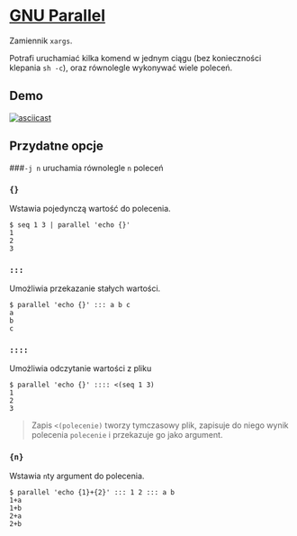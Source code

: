 # [GNU Parallel](https://www.gnu.org/software/parallel/)
Zamiennik `xargs`.

Potrafi uruchamiać kilka komend w jednym ciągu (bez konieczności klepania `sh -c`), oraz równolegle wykonywać wiele poleceń.

## Demo
[![asciicast](https://asciinema.org/a/238135.svg)](https://asciinema.org/a/238135)

## Przydatne opcje
###`-j n`
uruchamia równolegle `n` poleceń

### `{}`
Wstawia pojedynczą wartość do polecenia.
```
$ seq 1 3 | parallel 'echo {}'
1
2
3
```

### `:::`
Umożliwia przekazanie stałych wartości.
```
$ parallel 'echo {}' ::: a b c
a
b
c
```

### `::::`
Umożliwia odczytanie wartości z pliku
```
$ parallel 'echo {}' :::: <(seq 1 3)
1
2
3
```
> Zapis `<(polecenie)` tworzy tymczasowy plik, zapisuje do niego wynik polecenia `polecenie` i przekazuje go jako argument.

### `{n}`
Wstawia `n`ty argument do polecenia.
```
$ parallel 'echo {1}+{2}' ::: 1 2 ::: a b
1+a
1+b
2+a
2+b
```
